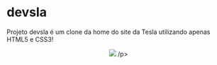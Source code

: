 # devsla
Projeto devsla é um clone da home do site da Tesla utilizando apenas HTML5 e CSS3!<br>
 <p align="center">
   <img windth="470" src=https://user-images.githubusercontent.com/65688127/124765830-c0ab8580-df0c-11eb-9270-e8a9cc8d3430.PNG />
  /p>

